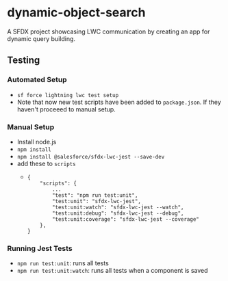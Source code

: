 # dynamic-object-search

A SFDX project showcasing LWC communication by creating an app for dynamic query building.

## Testing

### Automated Setup

- `sf force lightning lwc test setup`
- Note that now new test scripts have been added to `package.json`. If they haven't proceeed to manual setup.

### Manual Setup

- Install node.js
- `npm install`
- `npm install @salesforce/sfdx-lwc-jest --save-dev`
- add these to `scripts`
  - ```
    {
        "scripts": {
            ...
            "test": "npm run test:unit",
            "test:unit": "sfdx-lwc-jest",
            "test:unit:watch": "sfdx-lwc-jest --watch",
            "test:unit:debug": "sfdx-lwc-jest --debug",
            "test:unit:coverage": "sfdx-lwc-jest --coverage"
        },
    }
    ```

### Running Jest Tests

- `npm run test:unit`: runs all tests
- `npm run test:unit:watch`: runs all tests when a component is saved
